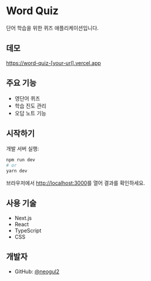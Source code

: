 # Word Quiz

단어 학습을 위한 퀴즈 애플리케이션입니다.

## 데모

[https://word-quiz-[your-url].vercel.app](https://word-quiz-[your-url].vercel.app)

## 주요 기능

- 영단어 퀴즈
- 학습 진도 관리
- 오답 노트 기능

## 시작하기

개발 서버 실행:

```bash
npm run dev
# or
yarn dev
```

브라우저에서 [http://localhost:3000](http://localhost:3000)를 열어 결과를 확인하세요.

## 사용 기술

- Next.js
- React
- TypeScript
- CSS

## 개발자

- GitHub: [@neogul2](https://github.com/neogul2)
